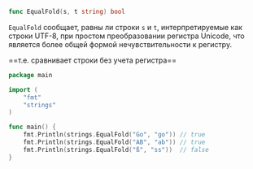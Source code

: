 ```go
func EqualFold(s, t string) bool
```

`EqualFold` сообщает, равны ли строки `s` и `t`, интерпретируемые как строки UTF-8, при простом преобразовании регистра Unicode, что является более общей формой нечувствительности к регистру.

==т.е. сравнивает строки без учета регистра==

```go
package main

import (
	"fmt"
	"strings"
)

func main() {
	fmt.Println(strings.EqualFold("Go", "go")) // true 
	fmt.Println(strings.EqualFold("AB", "ab")) // true 
	fmt.Println(strings.EqualFold("ß", "ss"))  // false
}
```